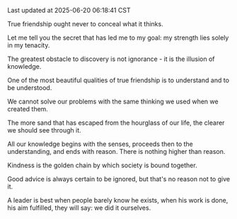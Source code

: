 Last updated at 2025-06-20 06:18:41 CST

True friendship ought never to conceal what it thinks.

Let me tell you the secret that has led me to my goal: my strength lies solely in my tenacity.

The greatest obstacle to discovery is not ignorance - it is the illusion of knowledge.

One of the most beautiful qualities of true friendship is to understand and to be understood.

We cannot solve our problems with the same thinking we used when we created them.

The more sand that has escaped from the hourglass of our life, the clearer we should see through it.

All our knowledge begins with the senses, proceeds then to the understanding, and ends with reason. There is nothing higher than reason.

Kindness is the golden chain by which society is bound together.

Good advice is always certain to be ignored, but that's no reason not to give it.

A leader is best when people barely know he exists, when his work is done, his aim fulfilled, they will say: we did it ourselves.

